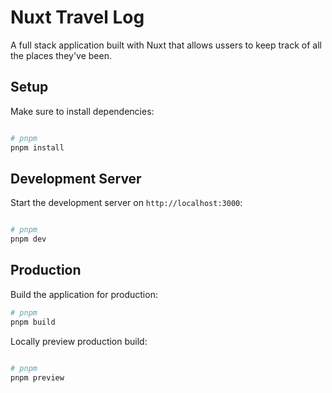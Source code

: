 # Nuxt Travel Log

A full stack application built with Nuxt that allows ussers to keep track of all the places they've been.

## Setup

Make sure to install dependencies:

```bash

# pnpm
pnpm install

```

## Development Server

Start the development server on `http://localhost:3000`:

```bash

# pnpm
pnpm dev

```

## Production

Build the application for production:

```bash
# pnpm
pnpm build

```

Locally preview production build:

```bash

# pnpm
pnpm preview

```
